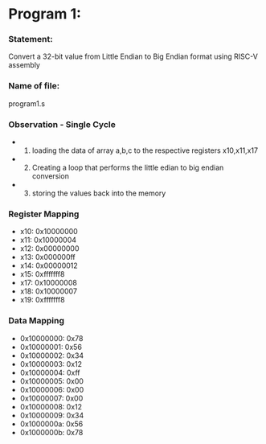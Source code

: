 # Program 1: 
### Statement:
 Convert a 32-bit value from Little Endian to Big Endian format using RISC-V assembly

### Name of file:
 program1.s

### Observation - Single Cycle
- 1) loading the data of array a,b,c to the respective registers x10,x11,x17
- 2) Creating a loop that performs the little edian to big endian conversion
- 3) storing the values back into the memory 
 
### Register Mapping
- x10: 0x10000000
- x11: 0x10000004
- x12: 0x00000000
- x13: 0x000000ff
- x14: 0x00000012
- x15: 0xfffffff8
- x17: 0x10000008
- x18: 0x10000007
- x19: 0xfffffff8

### Data Mapping
- 0x10000000: 0x78 
- 0x10000001: 0x56
- 0x10000002: 0x34 
- 0x10000003: 0x12 
- 0x10000004: 0xff
- 0x10000005: 0x00
- 0x10000006: 0x00
- 0x10000007: 0x00
- 0x10000008: 0x12
- 0x10000009: 0x34
- 0x1000000a: 0x56
- 0x1000000b: 0x78
